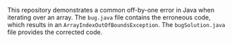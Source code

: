 This repository demonstrates a common off-by-one error in Java when iterating over an array. The `bug.java` file contains the erroneous code, which results in an `ArrayIndexOutOfBoundsException`. The `bugSolution.java` file provides the corrected code.